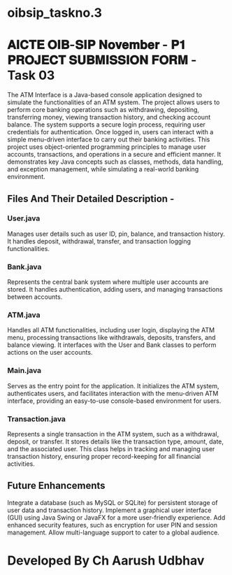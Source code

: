 # oibsip_taskno.3

# 𝐀𝐈𝐂𝐓𝐄 𝐎𝐈𝐁-𝐒𝐈𝐏 𝐍𝐨𝐯𝐞𝐦𝐛𝐞𝐫 - 𝐏𝟏 𝐏𝐑𝐎𝐉𝐄𝐂𝐓 𝐒𝐔𝐁𝐌𝐈𝐒𝐒𝐈𝐎𝐍 𝐅𝐎𝐑𝐌 - Task 03
The ATM Interface is a Java-based console application designed to simulate the functionalities of an ATM system. The project allows users to perform core banking operations such as withdrawing, depositing, transferring money, viewing transaction history, and checking account balance. The system supports a secure login process, requiring user credentials for authentication. Once logged in, users can interact with a simple menu-driven interface to carry out their banking activities. This project uses object-oriented programming principles to manage user accounts, transactions, and operations in a secure and efficient manner. It demonstrates key Java concepts such as classes, methods, data handling, and exception management, while simulating a real-world banking environment.

## Files And Their Detailed Description -
### User.java
Manages user details such as user ID, pin, balance, and transaction history. It handles deposit, withdrawal, transfer, and transaction logging functionalities.

### Bank.java
Represents the central bank system where multiple user accounts are stored. It handles authentication, adding users, and managing transactions between accounts.

### ATM.java
Handles all ATM functionalities, including user login, displaying the ATM menu, processing transactions like withdrawals, deposits, transfers, and balance viewing. It interfaces with the User and Bank classes to perform actions on the user accounts.

### Main.java
Serves as the entry point for the application. It initializes the ATM system, authenticates users, and facilitates interaction with the menu-driven ATM interface, providing an easy-to-use console-based environment for users.

### Transaction.java
Represents a single transaction in the ATM system, such as a withdrawal, deposit, or transfer. It stores details like the transaction type, amount, date, and the associated user. This class helps in tracking and managing user transaction history, ensuring proper record-keeping for all financial activities.

## Future Enhancements
Integrate a database (such as MySQL or SQLite) for persistent storage of user data and transaction history.
Implement a graphical user interface (GUI) using Java Swing or JavaFX for a more user-friendly experience.
Add enhanced security features, such as encryption for user PIN and session management.
Allow multi-language support to cater to a global audience.

# Developed By Ch Aarush Udbhav

